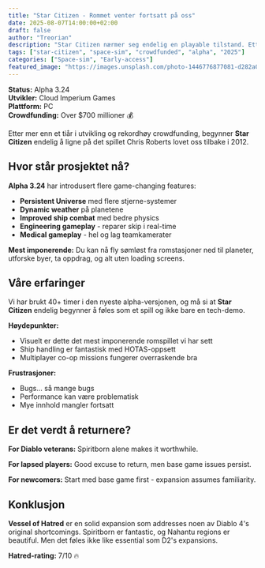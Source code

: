 ```yaml
---
title: "Star Citizen - Rommet venter fortsatt på oss"
date: 2025-08-07T14:00:00+02:00
draft: false
author: "Treorian"
description: "Star Citizen nærmer seg endelig en playable tilstand. Etter over et tiår i utvikling - er det verdt ventetiden?"
tags: ["star-citizen", "space-sim", "crowdfunded", "alpha", "2025"]
categories: ["Space-sim", "Early-access"]
featured_image: "https://images.unsplash.com/photo-1446776877081-d282a0f896e2?w=800"
---
```


**Status:** Alpha 3.24  
**Utvikler:** Cloud Imperium Games  
**Plattform:** PC  
**Crowdfunding:** Over $700 millioner 💰

Etter mer enn et tiår i utvikling og rekordhøy crowdfunding, begynner **Star Citizen** endelig å ligne på det spillet Chris Roberts lovet oss tilbake i 2012.

## Hvor står prosjektet nå?

**Alpha 3.24** har introdusert flere game-changing features:
- **Persistent Universe** med flere stjerne-systemer
- **Dynamic weather** på planetene
- **Improved ship combat** med bedre physics
- **Engineering gameplay** - reparer skip i real-time
- **Medical gameplay** - hel og lag teamkamerater

**Mest imponerende:** Du kan nå fly sømløst fra romstasjoner ned til planeter, utforske byer, ta oppdrag, og alt uten loading screens.

## Våre erfaringer

Vi har brukt 40+ timer i den nyeste alpha-versjonen, og må si at **Star Citizen** endelig begynner å føles som et spill og ikke bare en tech-demo.

**Høydepunkter:**
- Visuelt er dette det mest imponerende romspillet vi har sett
- Ship handling er fantastisk med HOTAS-oppsett
- Multiplayer co-op missions fungerer overraskende bra

**Frustrasjoner:**
- Bugs... så mange bugs
- Performance kan være problematisk
- Mye innhold mangler fortsatt

## Er det verdt å returnere?

**For Diablo veterans:** Spiritborn alene makes it worthwhile.

**For lapsed players:** Good excuse to return, men base game issues persist.

**For newcomers:** Start med base game first - expansion assumes familiarity.

## Konklusjon

**Vessel of Hatred** er en solid expansion som addresses noen av Diablo 4's original shortcomings. Spiritborn er fantastic, og Nahantu regions er beautiful. Men det føles ikke like essential som D2's expansions.

**Hatred-rating:** 7/10 🔥